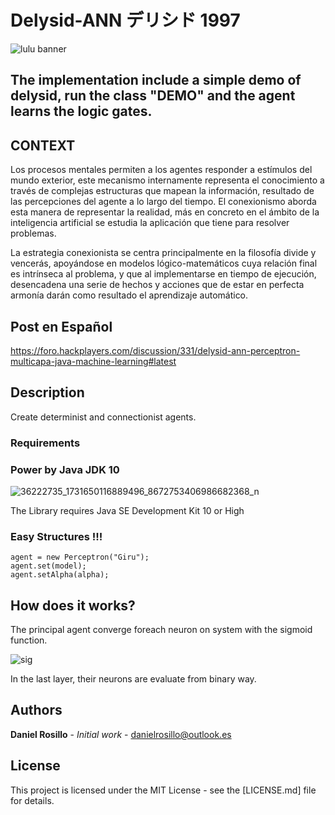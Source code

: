 # Delysid-ANN デリシド 1997

![lulu banner](https://user-images.githubusercontent.com/23446483/49631775-ecfb7000-f9b8-11e8-9ae3-cdd6168bfe30.jpeg)

## The implementation include a simple demo of delysid, run the class "DEMO" and the agent learns the logic gates.

## CONTEXT

Los procesos mentales permiten a los agentes responder a estímulos del mundo exterior, este mecanismo internamente representa el conocimiento a través de complejas estructuras que mapean la información, resultado de las percepciones del agente a lo largo del tiempo. El conexionismo aborda esta manera de representar la realidad, más en concreto en el ámbito de la inteligencia artificial se estudia la aplicación que tiene para resolver problemas.

La estrategia conexionista se centra principalmente en la filosofía divide y vencerás, apoyándose en modelos lógico-matemáticos cuya relación final es intrínseca al problema, y que al implementarse en tiempo de ejecución, desencadena una serie de hechos y acciones que de estar en perfecta armonía darán como resultado el aprendizaje automático.


## Post en Español
https://foro.hackplayers.com/discussion/331/delysid-ann-perceptron-multicapa-java-machine-learning#latest

## Description

Create determinist and connectionist agents.

### Requirements

### Power by Java JDK 10
![36222735_1731650116889496_8672753406986682368_n](https://user-images.githubusercontent.com/23446483/41886236-26f7ba94-78c1-11e8-963a-cae5eccb6394.jpg)

The Library requires Java SE Development Kit 10 or High

### Easy Structures !!!

```
agent = new Perceptron("Giru");
agent.set(model);
agent.setAlpha(alpha);

```

## How does it works?

The principal agent converge foreach neuron on system with the sigmoid function.

![sig](https://user-images.githubusercontent.com/23446483/47272529-b4105480-d54c-11e8-9b18-bb9841a396d1.png)


In the last layer, their neurons are evaluate from binary way.
	
## Authors

 **Daniel Rosillo** - *Initial work* -
 danielrosillo@outlook.es

## License

This project is licensed under the MIT License - see the [LICENSE.md] file for details.
